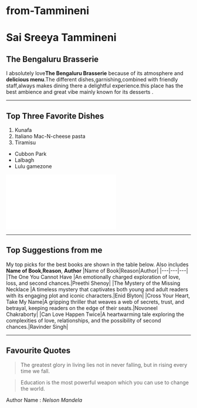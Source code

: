 # from-Tammineni
# Sai Sreeya Tammineni
## The Bengaluru Brasserie
I absolutely love**The Bengaluru Brasserie** because of its atmosphere and **delicious menu**.The different dishes,garnishing,combined with friendly staff,always makes dining there a delightful experience.this place has the best ambience and great vibe mainly known for its desserts .

---
## Top Three Favorite Dishes
1. Kunafa
2. Italiano Mac-N-cheese pasta 
3. Tiramisu

- Cubbon Park
- Lalbagh
- Lulu gamezone

![Check out MyMedia](MyMedia.md)

---

## Top Suggestions from me
My top picks for the best books are shown in the table below. Also includes **Name of Book**,**Reason**, **Author**
|Name of Book|Reason|Author|
|---|---|---|
|The One You Cannot Have |An emotionally charged exploration of love, loss, and second chances.|Preethi Shenoy|
|The Mystery of the Missing Necklace |A timeless mystery that captivates both young and adult readers with its engaging plot and iconic characters.|Enid Blyton|
|Cross Your Heart, Take My Name|A gripping thriller that weaves a web of secrets, trust, and betrayal, keeping readers on the edge of their seats.|Novoneel Chakraborty|
|Can Love Happen Twice|A heartwarming tale exploring the complexities of love, relationships, and the possibility of second chances.|Ravinder Singh|

---
## Favourite Quotes

> The greatest glory in living lies not in never falling, but in rising every time we fall.

> Education is the most powerful weapon which you can use to change the world.

Author Name : *Nelson Mandela*


